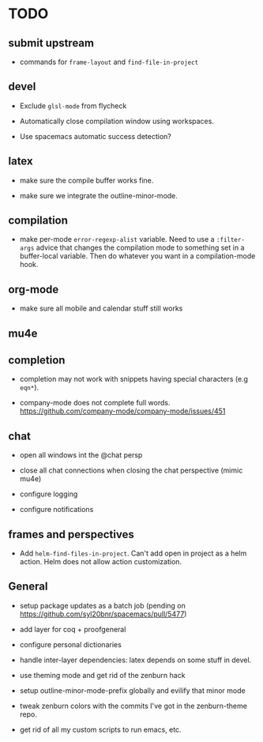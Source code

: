 TODO
====

## submit upstream

* commands for `frame-layout` and `find-file-in-project`

## devel

* Exclude `glsl-mode` from flycheck

* Automatically close compilation window using workspaces.

* Use spacemacs automatic success detection?


## latex

* make sure the compile buffer works fine.

* make sure we integrate the outline-minor-mode.


## compilation

* make per-mode `error-regexp-alist` variable. Need to use a `:filter-args`
  advice that changes the compilation mode to something set in a buffer-local
  variable. Then do whatever you want in a compilation-mode hook.

## org-mode

* make sure all mobile and calendar stuff still works


## mu4e


## completion

* completion may not work with snippets having special characters (e.g `eqn*`).

* company-mode does not complete full words.
  https://github.com/company-mode/company-mode/issues/451


## chat

* open all windows int the @chat persp

* close all chat connections when closing the chat perspective (mimic mu4e)

* configure logging

* configure notifications


## frames and perspectives

* Add `helm-find-files-in-project`. Can't add open in project as a helm action.
  Helm does not allow action customization.

## General

* setup package updates as a batch job (pending on https://github.com/syl20bnr/spacemacs/pull/5477)

* add layer for coq + proofgeneral

* configure personal dictionaries

* handle inter-layer dependencies: latex depends on some stuff in devel.

* use theming mode and get rid of the zenburn hack

* setup outline-minor-mode-prefix globally and evilify that minor mode

* tweak zenburn colors with the commits I've got in the zenburn-theme repo.

* get rid of all my custom scripts to run emacs, etc.


